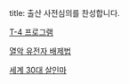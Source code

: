 title: 출산 사전심의를 찬성합니다.

[T-4 프로그램][T-4 프로그램]

[열악 유전자 배제법][열악 유전자 배제법]

[세계 30대 살인마][유영철]

[T-4 프로그램]: http://rigvedawiki.net/r1/wiki.php/T-4%20%ED%94%84%EB%A1%9C%EA%B7%B8%EB%9E%A8 
[유영철]: http://rigvedawiki.net/r1/wiki.php/%EC%9C%A0%EC%98%81%EC%B2%A0
[열악 유전자 배제법]: http://rigvedawiki.net/r1/wiki.php/%EC%97%B4%EC%95%85%20%EC%9C%A0%EC%A0%84%EC%9E%90%20%EB%B0%B0%EC%A0%9C%EB%B2%95